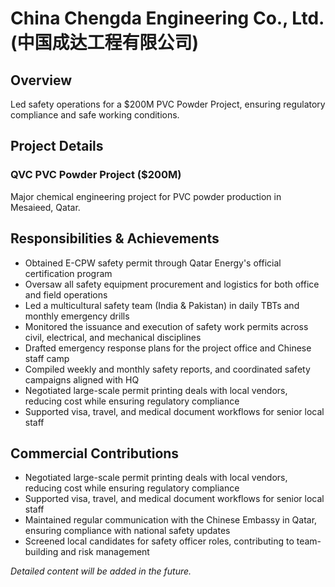 # China Chengda Engineering Co., Ltd. (中国成达工程有限公司)

## Overview

Led safety operations for a $200M PVC Powder Project, ensuring regulatory compliance and safe working conditions.

## Project Details

### QVC PVC Powder Project ($200M)
Major chemical engineering project for PVC powder production in Mesaieed, Qatar.

## Responsibilities & Achievements

* Obtained E-CPW safety permit through Qatar Energy's official certification program
* Oversaw all safety equipment procurement and logistics for both office and field operations
* Led a multicultural safety team (India & Pakistan) in daily TBTs and monthly emergency drills
* Monitored the issuance and execution of safety work permits across civil, electrical, and mechanical disciplines
* Drafted emergency response plans for the project office and Chinese staff camp
* Compiled weekly and monthly safety reports, and coordinated safety campaigns aligned with HQ
* Negotiated large-scale permit printing deals with local vendors, reducing cost while ensuring regulatory compliance
* Supported visa, travel, and medical document workflows for senior local staff

## Commercial Contributions

* Negotiated large-scale permit printing deals with local vendors, reducing cost while ensuring regulatory compliance
* Supported visa, travel, and medical document workflows for senior local staff
* Maintained regular communication with the Chinese Embassy in Qatar, ensuring compliance with national safety updates
* Screened local candidates for safety officer roles, contributing to team-building and risk management

*Detailed content will be added in the future.* 